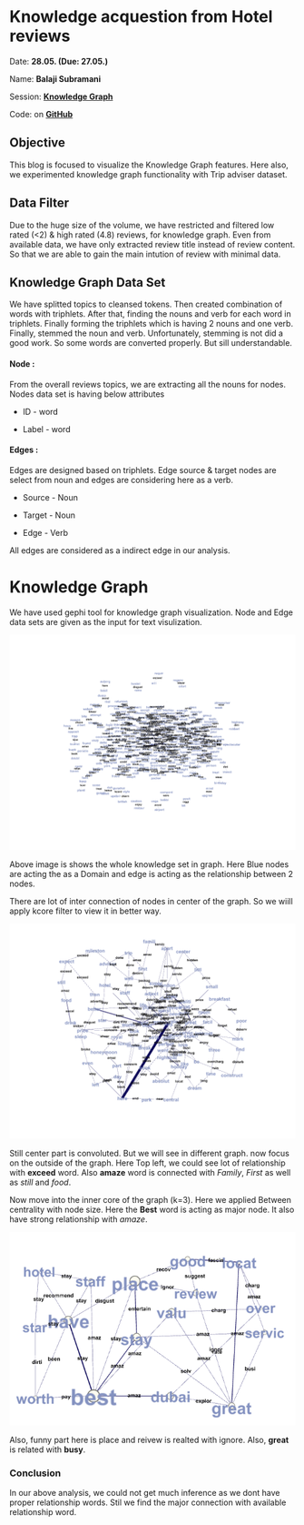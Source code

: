 # Knowledge acquestion from Hotel reviews

Date: **28.05. (Due: 27.05.)**

Name: **Balaji Subramani**

Session: **[Knowledge Graph](https://textvis.repke.eu/index.html)**

Code: on **[GitHub](https://github.com/balag752/Text-Visualization-Blog-6-Knowledge-Graph)**

## Objective

This blog is focused to visualize the Knowledge Graph features. Here also, we experimented knowledge graph functionality with Trip adviser dataset.

## Data Filter

Due to the huge size of the volume, we have restricted and filtered low rated (<2) & high rated (4.8) reviews, for knowledge graph. Even from available data, we have only extracted review title instead of review content. So that we are able to gain the main intution of review with minimal data.

## Knowledge Graph Data Set

We have splitted topics to cleansed tokens. Then created combination of words with triphlets. After that, finding the nouns and verb for each word in triphlets. Finally forming the triphlets which is having 2 nouns and one verb. Finally, stemmed the noun and verb. Unfortunately, stemming is not did a good work. So some words are converted properly. But sill understandable.

#### Node :

From the overall reviews topics, we are extracting all the nouns for nodes. Nodes data set is having below attributes

- ID - word

- Label - word

#### Edges :

Edges are designed based on triphlets. Edge source & target nodes are select from noun and edges are considering here as a verb.

- Source - Noun 

- Target -  Noun

- Edge - Verb

All edges are considered as a indirect edge in our analysis.

# Knowledge Graph

We have used gephi tool for knowledge graph visualization. Node and Edge data sets are given as the input for text visulization.

 ![Whole graph](Initial.png)

Above image is shows the whole knowledge set in graph. Here Blue nodes are acting the as a Domain and edge is acting as the relationship between 2 nodes.

There are lot of inter connection of nodes in center of the graph. So we wiill apply kcore filter to view it in better way.

 ![Whole graph](k_core_2.png)

Still center part is convoluted. But we will see in different graph. now focus on the outside of the graph. Here Top left, we could see lot of relationship with **exceed** word. Also **amaze** word is connected with *Family*, *First* as well as *still* and *food*.

Now move into the inner core of the graph (k=3). Here we applied Between centrality with node size.  Here the **Best** word is acting as major node. It also have strong relationship with *amaze*.

![Whole graph](k_core_3_Between.png)

Also, funny part here is place and reivew is realted with ignore. Also, **great** is related with **busy**.

### Conclusion

 In our above analysis, we could not get much inference as we dont have proper relationship words. Stil we find the major connection with available relationship word.
